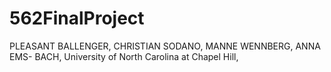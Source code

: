 # 562FinalProject
PLEASANT BALLENGER, CHRISTIAN SODANO, MANNE WENNBERG, ANNA EMS-
BACH, University of North Carolina at Chapel Hill,
